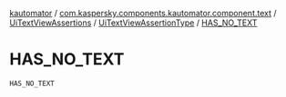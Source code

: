 [kautomator](../../../index.md) / [com.kaspersky.components.kautomator.component.text](../../index.md) / [UiTextViewAssertions](../index.md) / [UiTextViewAssertionType](index.md) / [HAS_NO_TEXT](./-h-a-s_-n-o_-t-e-x-t.md)

# HAS_NO_TEXT

`HAS_NO_TEXT`